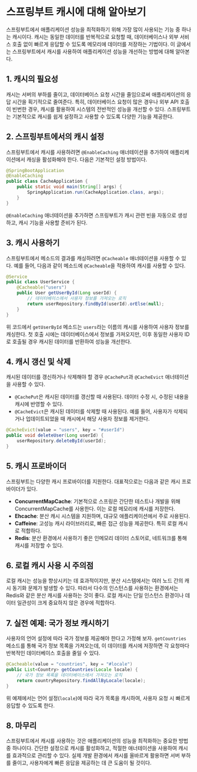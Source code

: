 # 스프링부트 캐시에 대해 알아보기

스프링부트에서 애플리케이션 성능을 최적화하기 위해 가장 많이 사용되는 기능 중 하나는 캐시이다. 캐시는 동일한 데이터를 반복적으로 요청할 때, 데이터베이스나 외부 서비스 호출 없이 빠르게 응답할 수 있도록 메모리에 데이터를 저장하는 기법이다. 이 글에서는 스프링부트에서 캐시를 사용하여 애플리케이션 성능을 개선하는 방법에 대해 알아본다.

## 1. 캐시의 필요성
캐시는 서버의 부하를 줄이고, 데이터베이스 요청 시간을 줄임으로써 애플리케이션의 응답 시간을 획기적으로 줄여준다. 특히, 데이터베이스 요청이 많은 경우나 외부 API 호출이 빈번한 경우, 캐시를 활용하여 시스템의 전반적인 성능을 개선할 수 있다. 스프링부트는 기본적으로 캐시를 쉽게 설정하고 사용할 수 있도록 다양한 기능을 제공한다.

## 2. 스프링부트에서의 캐시 설정
스프링부트에서 캐시를 사용하려면 `@EnableCaching` 애너테이션을 추가하여 애플리케이션에서 캐싱을 활성화해야 한다. 다음은 기본적인 설정 방법이다.

```java
@SpringBootApplication
@EnableCaching
public class CacheApplication {
    public static void main(String[] args) {
        SpringApplication.run(CacheApplication.class, args);
    }
}
```

`@EnableCaching` 애너테이션을 추가하면 스프링부트가 캐시 관련 빈을 자동으로 생성하고, 캐시 기능을 사용할 준비가 된다.

## 3. 캐시 사용하기
스프링부트에서 메소드의 결과를 캐싱하려면 `@Cacheable` 애너테이션을 사용할 수 있다. 예를 들어, 다음과 같이 메소드에 `@Cacheable`을 적용하여 캐시를 사용할 수 있다.

```java
@Service
public class UserService {
    @Cacheable("users")
    public User getUserById(Long userId) {
        // 데이터베이스에서 사용자 정보를 가져오는 로직
        return userRepository.findById(userId).orElse(null);
    }
}
```

위 코드에서 `getUserById` 메소드는 `users`라는 이름의 캐시를 사용하여 사용자 정보를 캐싱한다. 첫 호출 시에는 데이터베이스에서 정보를 가져오지만, 이후 동일한 사용자 ID로 호출될 경우 캐시된 데이터를 반환하여 성능을 개선한다.

## 4. 캐시 갱신 및 삭제
캐시된 데이터를 갱신하거나 삭제해야 할 경우 `@CachePut`과 `@CacheEvict` 애너테이션을 사용할 수 있다.

- `@CachePut`은 캐시된 데이터를 갱신할 때 사용된다. 데이터 수정 시, 수정된 내용을 캐시에 반영할 수 있다.
- `@CacheEvict`은 캐시된 데이터를 삭제할 때 사용된다. 예를 들어, 사용자가 삭제되거나 업데이트되었을 때 캐시에서 해당 사용자 정보를 제거한다.

```java
@CacheEvict(value = "users", key = "#userId")
public void deleteUser(Long userId) {
    userRepository.deleteById(userId);
}
```

## 5. 캐시 프로바이더
스프링부트는 다양한 캐시 프로바이더를 지원한다. 대표적으로는 다음과 같은 캐시 프로바이더가 있다.

- **ConcurrentMapCache**: 기본적으로 스프링은 간단한 테스트나 개발을 위해 ConcurrentMapCache를 사용한다. 이는 로컬 메모리에 캐시를 저장한다.
- **Ehcache**: 분산 캐시 시스템을 지원하며, 대규모 애플리케이션에서 주로 사용된다.
- **Caffeine**: 고성능 캐시 라이브러리로, 빠른 접근 성능을 제공한다. 특히 로컬 캐시로 적합하다.
- **Redis**: 분산 환경에서 사용하기 좋은 인메모리 데이터 스토어로, 네트워크를 통해 캐시를 저장할 수 있다.

## 6. 로컬 캐시 사용 시 주의점
로컬 캐시는 성능을 향상시키는 데 효과적이지만, 분산 시스템에서는 여러 노드 간의 캐시 동기화 문제가 발생할 수 있다. 따라서 다수의 인스턴스를 사용하는 환경에서는 Redis와 같은 분산 캐시를 사용하는 것이 좋다. 로컬 캐시는 단일 인스턴스 환경이나 데이터 일관성이 크게 중요하지 않은 경우에 적합하다.

## 7. 실전 예제: 국가 정보 캐시하기
사용자의 언어 설정에 따라 국가 정보를 제공해야 한다고 가정해 보자. `getCountries` 메소드를 통해 국가 정보 목록을 가져오는데, 이 데이터를 캐시에 저장하면 각 요청마다 반복적인 데이터베이스 호출을 줄일 수 있다.

```java
@Cacheable(value = "countries", key = "#locale")
public List<Country> getCountries(Locale locale) {
    // 국가 정보 목록을 데이터베이스에서 가져오는 로직
    return countryRepository.findAllByLocale(locale);
}
```
위 예제에서는 언어 설정(`locale`)에 따라 국가 목록을 캐시하여, 사용자 요청 시 빠르게 응답할 수 있도록 한다.

## 8. 마무리
스프링부트에서 캐시를 사용하는 것은 애플리케이션의 성능을 최적화하는 중요한 방법 중 하나이다. 간단한 설정으로 캐시를 활성화하고, 적절한 애너테이션을 사용하여 캐시를 효과적으로 관리할 수 있다. 실제 개발 환경에서 캐시를 올바르게 활용하면 서버 부하를 줄이고, 사용자에게 빠른 응답을 제공하는 데 큰 도움이 될 것이다.

